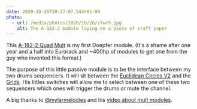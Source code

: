 ```yaml
---
date: 2020-10-26T20:27:07.544+01:00
photo:
  - url: /media/photos/2020/10/26/z7wr9.jpg
    alt: The A-182-2 module laying on a piece of craft paper
---
```

This [A-182-2 Quad Mult](https://www.doepfer.de/a1822.htm) is my first Doepfer module. (It's a shame after one year and a half into Eurorack and ~400hp of modules to get one from the guy who invented this format.)

The purpose of this little passive module is to be the interface between my two drums sequencers. It will sit between the [Euclidean Circles V2](https://vpme.de/euclidean-circles/) and the [Grids](https://mutable-instruments.net/modules/grids/). His littles switches will allow me to select between one of these two sequencers which ones will trigger the drums or mute the channel.

A big thanks to [@mylarmelodies](https://mobile.twitter.com/mylarmelodies) and his [video about mult modules](https://youtu.be/iIAC1Cew9r8).
